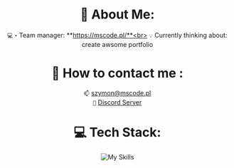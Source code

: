 <div align="center">

# 📝 About Me:
`💻`・Team manager: **https://mscode.pl/**<br>
`💡` Currently thinking about: create awsome portfolio<br>
  

# 📨 How to contact me :<br>
`📫` [szymon@mscode.pl](mailto:szymon@mscode.pl)<br>
`📱` [Discord Server](https://discord.gg/mscode)<br>

# 💻 Tech Stack:
![My Skills](https://skillicons.dev/icons?i=js,html,css,php,laravel,vite,ts,tailwind,react,py,lua,arduino,go,nextjs)
<br>
<br>
<br>


</div>